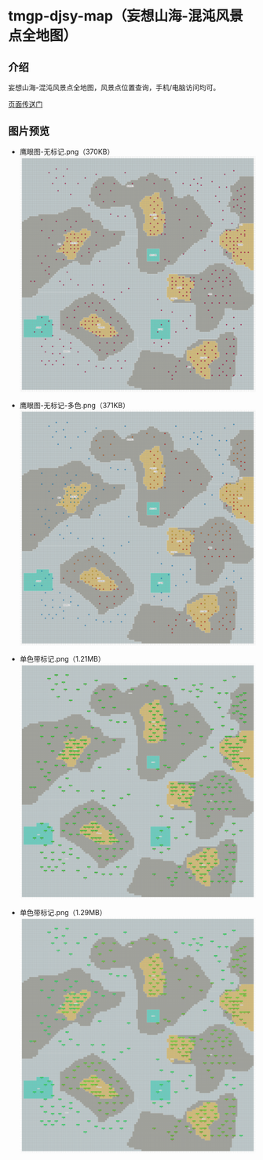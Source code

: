 # tmgp-djsy-map（妄想山海-混沌风景点全地图）

## 介绍
妄想山海-混沌风景点全地图，风景点位置查询，手机/电脑访问均可。

[页面传送门](https://liushuai1125.gitee.io/tmgp-djsy-map)

## 图片预览
* 鹰眼图-无标记.png（370KB）
![鹰眼图-无标记.png（387KB）](./static/img/鹰眼图-无标记.png)

* 鹰眼图-无标记-多色.png（371KB）
![鹰眼图-无标记-多色.png（387KB）](./static/img/鹰眼图-无标记-多色.png)

* 单色带标记.png（1.21MB）
![单色带标记.png（1.21MB）](./static/img/单色带标记.png)

* 单色带标记.png（1.29MB）
![多色带标记.png（1.29MB）](./static/img/多色带标记.png)

